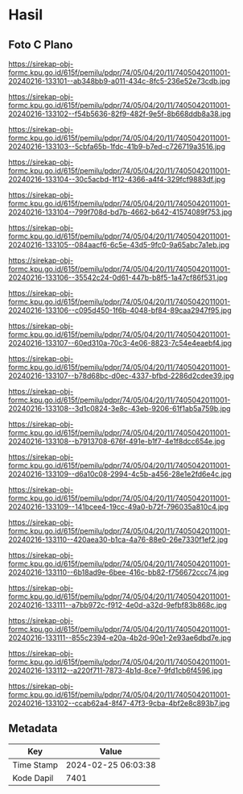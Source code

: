 # Hasil

## Foto C Plano

https://sirekap-obj-formc.kpu.go.id/615f/pemilu/pdpr/74/05/04/20/11/7405042011001-20240216-133101--ab348bb9-a011-434c-8fc5-236e52e73cdb.jpg

https://sirekap-obj-formc.kpu.go.id/615f/pemilu/pdpr/74/05/04/20/11/7405042011001-20240216-133102--f54b5636-82f9-482f-9e5f-8b668ddb8a38.jpg

https://sirekap-obj-formc.kpu.go.id/615f/pemilu/pdpr/74/05/04/20/11/7405042011001-20240216-133103--5cbfa65b-1fdc-41b9-b7ed-c726719a3516.jpg

https://sirekap-obj-formc.kpu.go.id/615f/pemilu/pdpr/74/05/04/20/11/7405042011001-20240216-133104--30c5acbd-1f12-4366-a4f4-329fcf9883df.jpg

https://sirekap-obj-formc.kpu.go.id/615f/pemilu/pdpr/74/05/04/20/11/7405042011001-20240216-133104--799f708d-bd7b-4662-b642-41574089f753.jpg

https://sirekap-obj-formc.kpu.go.id/615f/pemilu/pdpr/74/05/04/20/11/7405042011001-20240216-133105--084aacf6-6c5e-43d5-9fc0-9a65abc7a1eb.jpg

https://sirekap-obj-formc.kpu.go.id/615f/pemilu/pdpr/74/05/04/20/11/7405042011001-20240216-133106--35542c24-0d61-447b-b8f5-1a47cf86f531.jpg

https://sirekap-obj-formc.kpu.go.id/615f/pemilu/pdpr/74/05/04/20/11/7405042011001-20240216-133106--c095d450-1f6b-4048-bf84-89caa2947f95.jpg

https://sirekap-obj-formc.kpu.go.id/615f/pemilu/pdpr/74/05/04/20/11/7405042011001-20240216-133107--60ed310a-70c3-4e06-8823-7c54e4eaebf4.jpg

https://sirekap-obj-formc.kpu.go.id/615f/pemilu/pdpr/74/05/04/20/11/7405042011001-20240216-133107--b78d68bc-d0ec-4337-bfbd-2286d2cdee39.jpg

https://sirekap-obj-formc.kpu.go.id/615f/pemilu/pdpr/74/05/04/20/11/7405042011001-20240216-133108--3d1c0824-3e8c-43eb-9206-61f1ab5a759b.jpg

https://sirekap-obj-formc.kpu.go.id/615f/pemilu/pdpr/74/05/04/20/11/7405042011001-20240216-133108--b7913708-676f-491e-b1f7-4e1f8dcc654e.jpg

https://sirekap-obj-formc.kpu.go.id/615f/pemilu/pdpr/74/05/04/20/11/7405042011001-20240216-133109--d6a10c08-2994-4c5b-a456-28e1e2fd6e4c.jpg

https://sirekap-obj-formc.kpu.go.id/615f/pemilu/pdpr/74/05/04/20/11/7405042011001-20240216-133109--141bcee4-19cc-49a0-b72f-796035a810c4.jpg

https://sirekap-obj-formc.kpu.go.id/615f/pemilu/pdpr/74/05/04/20/11/7405042011001-20240216-133110--420aea30-b1ca-4a76-88e0-26e7330f1ef2.jpg

https://sirekap-obj-formc.kpu.go.id/615f/pemilu/pdpr/74/05/04/20/11/7405042011001-20240216-133110--6b18ad9e-6bee-416c-bb82-f756672ccc74.jpg

https://sirekap-obj-formc.kpu.go.id/615f/pemilu/pdpr/74/05/04/20/11/7405042011001-20240216-133111--a7bb972c-f912-4e0d-a32d-9efbf83b868c.jpg

https://sirekap-obj-formc.kpu.go.id/615f/pemilu/pdpr/74/05/04/20/11/7405042011001-20240216-133111--855c2394-e20a-4b2d-90e1-2e93ae6dbd7e.jpg

https://sirekap-obj-formc.kpu.go.id/615f/pemilu/pdpr/74/05/04/20/11/7405042011001-20240216-133112--a220f711-7873-4b1d-8ce7-9fd1cb6f4596.jpg

https://sirekap-obj-formc.kpu.go.id/615f/pemilu/pdpr/74/05/04/20/11/7405042011001-20240216-133102--ccab62a4-8f47-47f3-9cba-4bf2e8c893b7.jpg


## Metadata

| Key        | Value               |
| ---------- | ------------------- |
| Time Stamp | 2024-02-25 06:03:38 |
| Kode Dapil | 7401                |



